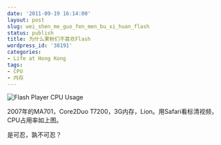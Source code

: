 ```yaml
---
date: '2011-09-19 16:14:00'
layout: post
slug: wei_shen_me_guo_fen_men_bu_xi_huan_flash
status: publish
title: 为什么果粉们不喜欢Flash
wordpress_id: '38191'
categories:
- Life at Hong Kong
tags:
- CPU
- 内存
---
```


![Flash Player CPU Usage](http://dl.dropbox.com/u/5249413/blog_images/2011/09/Flash-Player-CPU-Usage.png)




2007年的MA701，Core2Duo T7200，3G内存，Lion。用Safari看标清视频，CPU占用率如上图。




是可忍，孰不可忍？
